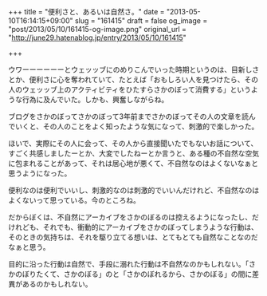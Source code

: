 +++
title = "便利さと、あるいは自然さ。"
date = "2013-05-10T16:14:15+09:00"
slug = "161415"
draft = false
og_image = "post/2013/05/10/161415-og-image.png"
original_url = "http://june29.hatenablog.jp/entry/2013/05/10/161415"

+++

<p>ウワーーーーーーとウェッッブにのめりこんでいった時期というのは、目新しさとか、便利さに心を奪われていて、たとえば「おもしろい人を見つけたら、その人のウェッッブ上のアクティビティをひたすらさかのぼって消費する」というような行為に及んでいた。しかも、興奮しながらね。</p>
<p>ブログをさかのぼってさかのぼって3年前までさかのぼってその人の文章を読んでいくと、その人のことをよく知ったような気になって、刺激的で楽しかった。</p>
<p>ほいで、実際にその人に会って、その人から直接聞いたでもないお話について、すごく共感しましたーとか、大変でしたねーとか言うと、ある種の不自然な空気に包まれることがあって、それは居心地が悪くて、不自然なのはよくないなぁと思うようになった。</p>
<p>便利なのは便利でいいし、刺激的なのは刺激的でいいんだけれど、不自然なのはよくないって思っている。今のところね。</p>
<p>だからぼくは、不自然にアーカイブをさかのぼるのは控えるようになったし、だけれども、それでも、衝動的にアーカイブをさかのぼってしまうような行動は、そのときの気持ちは、それを駆り立てる想いは、とてもとても自然なことなのだなぁと思う。</p>
<p>目的に沿った行動は自然で、手段に溺れた行動は不自然なのかもしれない。「さかのぼりたくて、さかのぼる」のと「さかのぼれるから、さかのぼる」の間に差異があるのかもしれない。</p>